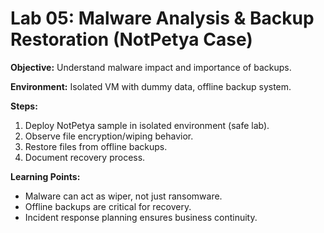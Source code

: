 # Lab 05: Malware Analysis & Backup Restoration (NotPetya Case)

**Objective:** Understand malware impact and importance of backups.  

**Environment:** Isolated VM with dummy data, offline backup system.  

**Steps:**  
1. Deploy NotPetya sample in isolated environment (safe lab).  
2. Observe file encryption/wiping behavior.  
3. Restore files from offline backups.  
4. Document recovery process.  

**Learning Points:**  
- Malware can act as wiper, not just ransomware.  
- Offline backups are critical for recovery.  
- Incident response planning ensures business continuity.
